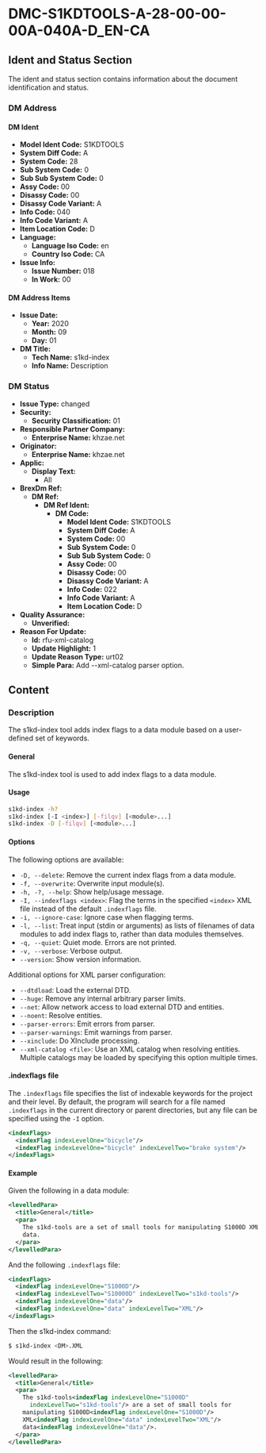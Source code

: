 # DMC-S1KDTOOLS-A-28-00-00-00A-040A-D_EN-CA
## Ident and Status Section
The ident and status section contains information about the document identification and status.

### DM Address
#### DM Ident
* **Model Ident Code:** S1KDTOOLS
* **System Diff Code:** A
* **System Code:** 28
* **Sub System Code:** 0
* **Sub Sub System Code:** 0
* **Assy Code:** 00
* **Disassy Code:** 00
* **Disassy Code Variant:** A
* **Info Code:** 040
* **Info Code Variant:** A
* **Item Location Code:** D
* **Language:**
	+ **Language Iso Code:** en
	+ **Country Iso Code:** CA
* **Issue Info:**
	+ **Issue Number:** 018
	+ **In Work:** 00

#### DM Address Items
* **Issue Date:**
	+ **Year:** 2020
	+ **Month:** 09
	+ **Day:** 01
* **DM Title:**
	+ **Tech Name:** s1kd-index
	+ **Info Name:** Description

### DM Status
* **Issue Type:** changed
* **Security:**
	+ **Security Classification:** 01
* **Responsible Partner Company:**
	+ **Enterprise Name:** khzae.net
* **Originator:**
	+ **Enterprise Name:** khzae.net
* **Applic:**
	+ **Display Text:**
		- All
* **BrexDm Ref:**
	+ **DM Ref:**
		- **DM Ref Ident:**
			- **DM Code:**
				- **Model Ident Code:** S1KDTOOLS
				- **System Diff Code:** A
				- **System Code:** 00
				- **Sub System Code:** 0
				- **Sub Sub System Code:** 0
				- **Assy Code:** 00
				- **Disassy Code:** 00
				- **Disassy Code Variant:** A
				- **Info Code:** 022
				- **Info Code Variant:** A
				- **Item Location Code:** D
* **Quality Assurance:**
	+ **Unverified:**
* **Reason For Update:**
	+ **Id:** rfu-xml-catalog
	+ **Update Highlight:** 1
	+ **Update Reason Type:** urt02
	+ **Simple Para:** Add --xml-catalog parser option.

## Content
### Description
The s1kd-index tool adds index flags to a data module based on a user-defined set of keywords.

#### General
The s1kd-index tool is used to add index flags to a data module.

#### Usage
```bash
s1kd-index -h?
s1kd-index [-I <index>] [-filqv] [<module>...]
s1kd-index -D [-filqv] [<module>...]
```

#### Options
The following options are available:
* `-D, --delete`: Remove the current index flags from a data module.
* `-f, --overwrite`: Overwrite input module(s).
* `-h, -?, --help`: Show help/usage message.
* `-I, --indexflags <index>`: Flag the terms in the specified `<index>` XML file instead of the default `.indexflags` file.
* `-i, --ignore-case`: Ignore case when flagging terms.
* `-l, --list`: Treat input (stdin or arguments) as lists of filenames of data modules to add index flags to, rather than data modules themselves.
* `-q, --quiet`: Quiet mode. Errors are not printed.
* `-v, --verbose`: Verbose output.
* `--version`: Show version information.

Additional options for XML parser configuration:
* `--dtdload`: Load the external DTD.
* `--huge`: Remove any internal arbitrary parser limits.
* `--net`: Allow network access to load external DTD and entities.
* `--noent`: Resolve entities.
* `--parser-errors`: Emit errors from parser.
* `--parser-warnings`: Emit warnings from parser.
* `--xinclude`: Do XInclude processing.
* `--xml-catalog <file>`: Use an XML catalog when resolving entities. Multiple catalogs may be loaded by specifying this option multiple times.

#### .indexflags file
The `.indexflags` file specifies the list of indexable keywords for the project and their level. By default, the program will search for a file named `.indexflags` in the current directory or parent directories, but any file can be specified using the `-I` option.
```xml
<indexFlags>
  <indexFlag indexLevelOne="bicycle"/>
  <indexFlag indexLevelOne="bicycle" indexLevelTwo="brake system"/>
</indexFlags>
```

#### Example
Given the following in a data module:
```xml
<levelledPara>
  <title>General</title>
  <para>
    The s1kd-tools are a set of small tools for manipulating S1000D XML
    data.
  </para>
</levelledPara>
```
And the following `.indexflags` file:
```xml
<indexFlags>
  <indexFlag indexLevelOne="S1000D"/>
  <indexFlag indexLevelTwo="S10000D" indexLevelTwo="s1kd-tools"/>
  <indexFlag indexLevelOne="data"/>
  <indexFlag indexLevelOne="data" indexLevelTwo="XML"/>
</indexFlags>
```
Then the s1kd-index command:
```bash
$ s1kd-index <DM>.XML
```
Would result in the following:
```xml
<levelledPara>
  <title>General</title>
  <para>
    The s1kd-tools<indexFlag indexLevelOne="S1000D"
      indexLevelTwo="s1kd-tools"/> are a set of small tools for
    manipulating S1000D<indexFlag indexLevelOne="S1000D"/>
    XML<indexFlag indexLevelOne="data" indexLevelTwo="XML"/>
    data<indexFlag indexLevelOne="data"/>.
  </para>
</levelledPara>
```
